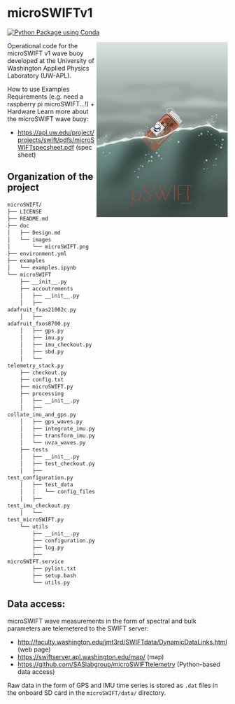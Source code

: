 # microSWIFTv1

[![Python Package using Conda](https://github.com/SASlabgroup/microSWIFT/actions/workflows/python-package-conda.yml/badge.svg)](https://github.com/SASlabgroup/microSWIFT/actions/workflows/python-package-conda.yml)

<img src=./doc/images/microSWIFT.png alt="Artistic rendition of the microSWIFT wave buoy"  width="300"  align=right></img>

Operational code for the microSWIFT v1 wave buoy developed at the University of Washington Applied Physics Laboratory (UW-APL).

How to use
Examples
Requirements (e.g. need a raspberry pi microSWIFT...!) +
Hardware
Learn more about the microSWIFT wave buoy:

- https://apl.uw.edu/project/projects/swift/pdfs/microSWIFTspecsheet.pdf (spec sheet)

## Organization of the project

```
microSWIFT/
├── LICENSE
├── README.md
├── doc
│   ├── Design.md
│   └── images
│       └── microSWIFT.png
├── environment.yml
├── examples
│   └── examples.ipynb
└── microSWIFT
    ├── __init__.py
    ├── accoutrements
    │   ├── __init__.py
    │   ├── adafruit_fxas21002c.py
    │   ├── adafruit_fxos8700.py
    │   ├── gps.py
    │   ├── imu.py
    │   ├── imu_checkout.py
    │   ├── sbd.py
    │   └── telemetry_stack.py
    ├── checkout.py
    ├── config.txt
    ├── microSWIFT.py
    ├── processing
    │   ├── __init__.py
    │   ├── collate_imu_and_gps.py
    │   ├── gps_waves.py
    │   ├── integrate_imu.py
    │   ├── transform_imu.py
    │   └── uvza_waves.py
    ├── tests
    │   ├── __init__.py
    │   ├── test_checkout.py
    │   ├── test_configuration.py
    │   ├── test_data
    │   │   └── config_files
    │   ├── test_imu_checkout.py
    │   └── test_microSWIFT.py
    └── utils
        ├── __init__.py
        ├── configuration.py
        ├── log.py
        ├── microSWIFT.service
        ├── pylint.txt
        ├── setup.bash
        └── utils.py
```

## Data access: 
microSWIFT wave measurements in the form of spectral and bulk parameters are telemetered to the SWIFT server:
- http://faculty.washington.edu/jmt3rd/SWIFTdata/DynamicDataLinks.html (web page)
- https://swiftserver.apl.washington.edu/map/ (map)
- https://github.com/SASlabgroup/microSWIFTtelemetry (Python-based data access)

Raw data in the form of GPS and IMU time series is stored as `.dat` files in the onboard SD card in the `microSWIFT/data/` directory.
